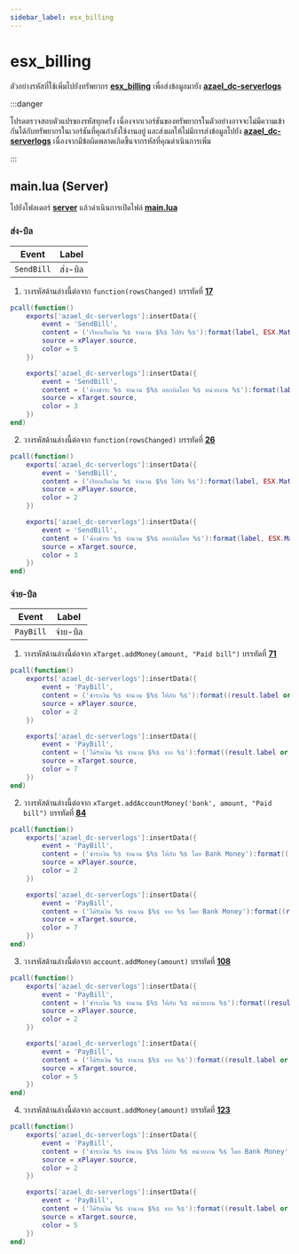 ```yaml
---
sidebar_label: esx_billing
---
```


# esx_billing

ตัวอย่างรหัสที่ใช้เพิ่มไปยังทรัพยากร **[esx_billing](https://github.com/esx-framework/esx_billing)** เพื่อส่งข้อมูลมายัง **[azael_dc-serverlogs](../../)**

:::danger

โปรดตรวจสอบตัวแปรของรหัสทุกครั้ง เนื่องจากเวอร์ชันของทรัพยากรในตัวอย่างอาจจะไม่มีความเข้ากันได้กับทรัพยากรในเวอร์ชันที่คุณกำลังใช้งานอยู่ และส่งผลให้ไม่มีการส่งข้อมูลไปยัง **[azael_dc-serverlogs](../../)** เนื่องจากมีข้อผิดพลาดเกิดขึ้นจากรหัสที่คุณดำเนินการเพิ่ม

:::

## main.lua (Server)

ไปยังโฟลเดอร์ **[server](https://github.com/esx-framework/esx_billing/tree/main/server)** แล้วดำเนินการเปิดไฟล์ **[main.lua](https://github.com/esx-framework/esx_billing/blob/main/server/main.lua)**

### ส่ง-บิล

| Event                                  | Label
|----------------------------------------|----------------------------------------
| `SendBill`                             | ส่ง-บิล

1. วางรหัสด้านล่างนี้ต่อจาก `function(rowsChanged)` บรรทัดที่ **[17](https://github.com/esx-framework/esx_billing/blob/main/server/main.lua#L17)**

```lua
pcall(function()
    exports['azael_dc-serverlogs']:insertData({
        event = 'SendBill',
        content = ('เรียกเก็บเงิน %s จำนวน $%s ไปยัง %s'):format(label, ESX.Math.GroupDigits(amount), xTarget.name),
        source = xPlayer.source,
        color = 5
    })

	exports['azael_dc-serverlogs']:insertData({
        event = 'SendBill',
        content = ('ค้างชำระ %s จำนวน $%s ออกบิลโดย %s หน่วยงาน %s'):format(label, ESX.Math.GroupDigits(amount), xPlayer.name, sharedAccountName),
        source = xTarget.source,
        color = 3
    })
end)
```

2. วางรหัสด้านล่างนี้ต่อจาก `function(rowsChanged)` บรรทัดที่ **[26](https://github.com/esx-framework/esx_billing/blob/main/server/main.lua#L26)**

```lua
pcall(function()
    exports['azael_dc-serverlogs']:insertData({
        event = 'SendBill',
        content = ('เรียกเก็บเงิน %s จำนวน $%s ไปยัง %s'):format(label, ESX.Math.GroupDigits(amount), xTarget.name),
        source = xPlayer.source,
        color = 2
    })

	exports['azael_dc-serverlogs']:insertData({
        event = 'SendBill',
        content = ('ค้างชำระ %s จำนวน $%s ออกบิลโดย %s'):format(label, ESX.Math.GroupDigits(amount), xPlayer.name),
        source = xTarget.source,
        color = 3
    })
end)
```

### จ่าย-บิล

| Event                                  | Label
|----------------------------------------|----------------------------------------
| `PayBill`                              | จ่าย-บิล

1. วางรหัสด้านล่างนี้ต่อจาก `xTarget.addMoney(amount, "Paid bill")` บรรทัดที่ **[71](https://github.com/esx-framework/esx_billing/blob/main/server/main.lua#L71)**

```lua
pcall(function()
    exports['azael_dc-serverlogs']:insertData({
        event = 'PayBill',
        content = ('ชำระเงิน %s จำนวน $%s ให้กับ %s'):format((result.label or result[1].label), ESX.Math.GroupDigits(amount), xTarget.name),
        source = xPlayer.source,
        color = 2
    })

	exports['azael_dc-serverlogs']:insertData({
        event = 'PayBill',
        content = ('ได้รับเงิน %s จำนวน $%s จาก %s'):format((result.label or result[1].label), ESX.Math.GroupDigits(amount), xPlayer.name),
        source = xTarget.source,
        color = 7
    })
end)
```

2. วางรหัสด้านล่างนี้ต่อจาก `xTarget.addAccountMoney('bank', amount, "Paid bill")` บรรทัดที่ **[84](https://github.com/esx-framework/esx_billing/blob/main/server/main.lua#L84)**

```lua
pcall(function()
    exports['azael_dc-serverlogs']:insertData({
        event = 'PayBill',
        content = ('ชำระเงิน %s จำนวน $%s ให้กับ %s โดย Bank Money'):format((result.label or result[1].label), ESX.Math.GroupDigits(amount), xTarget.name),
        source = xPlayer.source,
        color = 2
    })

	exports['azael_dc-serverlogs']:insertData({
        event = 'PayBill',
        content = ('ได้รับเงิน %s จำนวน $%s จาก %s โดย Bank Money'):format((result.label or result[1].label), ESX.Math.GroupDigits(amount), xPlayer.name),
        source = xTarget.source,
        color = 7
    })
end)
```

3. วางรหัสด้านล่างนี้ต่อจาก `account.addMoney(amount)` บรรทัดที่ **[108](https://github.com/esx-framework/esx_billing/blob/main/server/main.lua#L108)**

```lua
pcall(function()
    exports['azael_dc-serverlogs']:insertData({
        event = 'PayBill',
        content = ('ชำระเงิน %s จำนวน $%s ให้กับ %s หน่วยงาน %s'):format((result.label or result[1].label), ESX.Math.GroupDigits(amount), xTarget.name, (result.target or result[1].target)),
        source = xPlayer.source,
        color = 2
    })

	exports['azael_dc-serverlogs']:insertData({
        event = 'PayBill',
        content = ('ได้รับเงิน %s จำนวน $%s จาก %s'):format((result.label or result[1].label), ESX.Math.GroupDigits(amount), xPlayer.name),
        source = xTarget.source,
        color = 5
    })
end)
```

4. วางรหัสด้านล่างนี้ต่อจาก `account.addMoney(amount)` บรรทัดที่ **[123](https://github.com/esx-framework/esx_billing/blob/main/server/main.lua#L123)**

```lua
pcall(function()
    exports['azael_dc-serverlogs']:insertData({
        event = 'PayBill',
        content = ('ชำระเงิน %s จำนวน $%s ให้กับ %s หน่วยงาน %s โดย Bank Money'):format((result.label or result[1].label), ESX.Math.GroupDigits(amount), xTarget.name, (result.target or result[1].target)),
        source = xPlayer.source,
        color = 2
    })

	exports['azael_dc-serverlogs']:insertData({
        event = 'PayBill',
        content = ('ได้รับเงิน %s จำนวน $%s จาก %s'):format((result.label or result[1].label), ESX.Math.GroupDigits(amount), xPlayer.name),
        source = xTarget.source,
        color = 5
    })
end)
```
